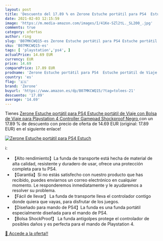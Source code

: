 ```yaml
---
layout: post
title: 'Descuento del 17.89 % en Zerone Estuche portátil para PS4  Estuch'
date: 2021-02-03 12:15:59
image: 'https://m.media-amazon.com/images/I/41Ke-SZl2tL._SL200_.jpg'
comments: true
category: ofertas
author: ring
slug: 'B07MKCWQ15-es Zerone Estuche portátil para PS4 Estuche portátil de Viaje...'
sku: 'B07MKCWQ15-es'
tags: [ 'playstation','ps4', ]
actualPrice: 14.69 EUR
currency: EUR
price: 14.69
comparePrice: 17.89 EUR
prodname: 'Zerone Estuche portátil para PS4  Estuche portátil de Viaje con Bolsa de Viaje para Playstation 4 Controller Gamepad  Shockproof  Negro '
country: 'es'
flag: '🇪🇸'
brand: 'Zerone'
buyurl: 'https://www.amazon.es/dp/B07MKCWQ15/?tag=tolees-21'
descuento: '17.89'
average: '14.69'
---
```


Tienes [Zerone Estuche portátil para PS4  Estuche portátil de Viaje con Bolsa de Viaje para Playstation 4 Controller Gamepad  Shockproof  Negro ](https://www.amazon.es/dp/B07MKCWQ15/?tag=tolees-21) con un 17.89 % de descuento con precio de oferta de 14.69 EUR (original: 17.89 EUR) en el siguiente enlace!

[![Zerone Estuche portátil para PS4  Estuch](https://m.media-amazon.com/images/I/41Ke-SZl2tL._SL200_.jpg)](https://www.amazon.es/dp/B07MKCWQ15/?tag=tolees-21)

ℹ️:

- 【Alto rendimiento】La funda de transporte está hecha de material de alta calidad, resistente y duradero de usar, ofrece una protección completa para tu PS4.
- 【Garantía】Si no estás satisfecho con nuestro producto que has recibido, puedes enviarnos un correo electrónico en cualquier momento. Le responderemos inmediatamente y le ayudaremos a resolver su problema.
- 【Fácil de llevar】 La funda de transporte lleva el controlador contigo donde quiera que vayas, para disfrutar de los juegos.
- 【Diseñado para mando de PS4】La funda es una funda portátil especialmente diseñada para el mando de PS4.
- 【Bolsa ShockProof】 La funda antigolpes protege el controlador de posibles daños y es perfecta para el mando de Playstation 4.

[🛒 Accede a la oferta!!](https://www.amazon.es/dp/B07MKCWQ15/?tag=tolees-21)
